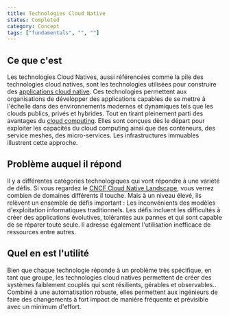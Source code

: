```yaml
---
title: Technologies Cloud Native
status: Completed
category: Concept
tags: ["fundamentals", "", ""]
---
```


## Ce que c'est

Les technologies Cloud Natives, aussi référencées comme la pile des technologies cloud natives, sont les technologies
utilisées pour construire des [applications cloud native](/cloud-native-apps/).
Ces technologies permettent aux organisations de développer des applications capables de se mettre à l'échelle dans des environnements
modernes et dynamiques tels que les clouds publics, privés et hybrides.
Tout en tirant pleinement parti des avantages du [cloud computing](/cloud-computing/).
Elles sont conçues dès le départ pour exploiter les capacités du cloud computing ainsi que des conteneurs, des service meshes, des micro-services. Les infrastructures immuables illustrent cette approche.

## Problème auquel il répond

Il y a différentes catégories technologiques qui vont répondre à une variété de défis.
Si vous regardez le [CNCF Cloud Native Landscape](https://landscape.cncf.io/), vous verrez combien
de domaines différents il touche.
Mais à un niveau élevé, ils relèvent un ensemble de défis important :
Les inconvénients des modèles d'exploitation informatiques traditionnels.
Les défis incluent les difficultés à créer des applications évolutives, tolérantes aux pannes et qui sont
capable de se réparer toute seule. Il adresse également l'utilisation inefficace de ressources entre autres.

## Quel en est l'utilité

Bien que chaque technologie réponde à un problème très spécifique,
en tant que groupe, les technologies cloud natives permettent de créer des systèmes faiblement couplés qui sont résilients, gérables et observables..
Combiné à une automatisation robuste, elles permettent aux ingénieurs de faire des changements à fort impact de manière fréquente et prévisible avec un minimum d'effort.
